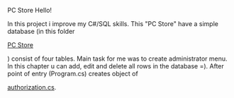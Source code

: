 PC Store
Hello!

In this project i improve my C#/SQL skills. This "PC Store" have a simple database (in this folder <p>
  <a href="https://github.com/DENISmer/PC-Store/tree/master/PC%20Store%20(SQL)">PC Store</a></p>) consist of four tables.
Main task for me was to create administrator menu. In this chapter u can add, edit and delete all rows in the database =).
After point of entry (Program.cs) creates object of <p>
  <a href="https://github.com/DENISmer/PC-Store/blob/master/PC%20Store/%D0%90uthorization.cs">authorization.cs</a>.
</p>

